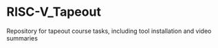 # RISC-V_Tapeout
Repository for tapeout course tasks, including tool installation and video summaries
